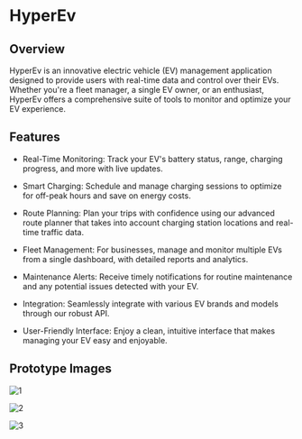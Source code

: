 # HyperEv

## Overview

HyperEv is an innovative electric vehicle (EV) management application designed to provide users with real-time data and control over their EVs. Whether you're a fleet manager, a single EV owner, or an enthusiast, HyperEv offers a comprehensive suite of tools to monitor and optimize your EV experience.

## Features

* Real-Time Monitoring: Track your EV's battery status, range, charging progress, and more with live updates.

* Smart Charging: Schedule and manage charging sessions to optimize for off-peak hours and save on energy costs.

* Route Planning: Plan your trips with confidence using our advanced route planner that takes into account charging station locations and real-time traffic data.

* Fleet Management: For businesses, manage and monitor multiple EVs from a single dashboard, with detailed reports and analytics.

* Maintenance Alerts: Receive timely notifications for routine maintenance and any potential issues detected with your EV.

* Integration: Seamlessly integrate with various EV brands and models through our robust API.

* User-Friendly Interface: Enjoy a clean, intuitive interface that makes managing your EV easy and enjoyable.

## Prototype Images

![1](https://github.com/user-attachments/assets/f7fe82a7-b312-4158-b0c8-f21b46e6cf3d)

![2](https://github.com/user-attachments/assets/4ea03559-9199-4918-8f46-d0247698de29)

![3](https://github.com/user-attachments/assets/e77fab4b-1909-47b9-8fbf-f1450405d1d2)




